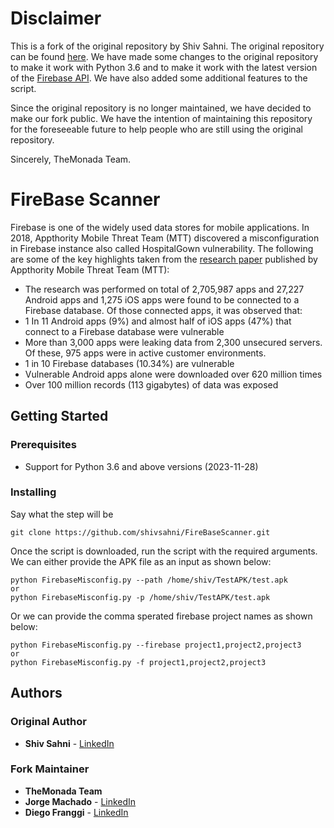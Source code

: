 # Disclaimer
This is a fork of the original repository by Shiv Sahni. The original repository can be found [here](https://github.com/shivsahni/FireBaseScanner). We have made some changes to the original repository to make it work with Python 3.6 and to make it work with the latest version of the [Firebase API](https://firebase.google.com/docs/reference/rest/database). We have also added some additional features to the script.

Since the original repository is no longer maintained, we have decided to make our fork public. We have the intention of maintaining this repository for the foreseeable future to help people who are still using the original repository.

Sincerely,
TheMonada Team.

# FireBase Scanner
Firebase is one of the widely used data stores for mobile applications. In 2018, Appthority Mobile Threat Team (MTT) discovered a misconfiguration in Firebase instance also called HospitalGown vulnerability. The following are some of the key highlights taken from the [ research paper](https://cdn2.hubspot.net/hubfs/436053/Appthority%20Q2-2018%20MTR%20Unsecured%20Firebase%20Databases.pdf) published by Appthority Mobile Threat Team (MTT):

* The research was performed on total of 2,705,987 apps and 27,227 Android apps and 1,275 iOS apps were found to be connected to a Firebase database. Of those connected apps, it was observed that: 
* 1 In 11 Android apps (9%) and almost half of iOS apps (47%) that connect to a Firebase database were vulnerable
* More than 3,000 apps were leaking data from 2,300 unsecured servers. Of these, 975 apps were in active customer environments.
* 1 in 10 Firebase databases (10.34%) are vulnerable
* Vulnerable Android apps alone were downloaded over 620 million times
* Over 100 million records (113 gigabytes) of data was exposed

## Getting Started

### Prerequisites
* Support for Python 3.6 and above versions (2023-11-28)

### Installing

Say what the step will be

```
git clone https://github.com/shivsahni/FireBaseScanner.git
```
Once the script is downloaded, run the script with the required arguments. We can either provide the APK file as an input as shown below:
```
python FirebaseMisconfig.py --path /home/shiv/TestAPK/test.apk
or
python FirebaseMisconfig.py -p /home/shiv/TestAPK/test.apk
```
Or we can provide the comma sperated firebase project names as shown below:
```
python FirebaseMisconfig.py --firebase project1,project2,project3
or
python FirebaseMisconfig.py -f project1,project2,project3
```

## Authors

### Original Author
* **Shiv Sahni** - [LinkedIn](https://www.linkedin.com/in/shivsahni/)

### Fork Maintainer
* **TheMonada Team**
* **Jorge Machado** - [LinkedIn](https://www.linkedin.com/in/jorgemachadoottonelli/)
* **Diego Franggi** - [LinkedIn](https://www.linkedin.com/in/diego-franggi-9a43ba140/)
